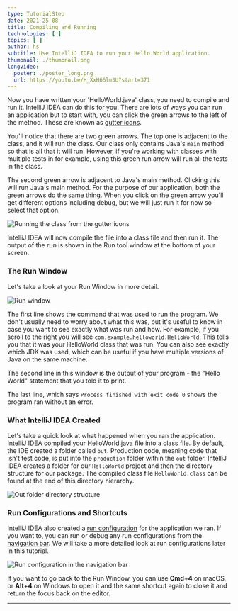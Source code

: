 ```yaml
---
type: TutorialStep
date: 2021-25-08
title: Compiling and Running
technologies: [ ]
topics: [ ]
author: hs
subtitle: Use IntelliJ IDEA to run your Hello World application.
thumbnail: ./thumbnail.png
longVideo:
  poster: ./poster_long.png
  url: https://youtu.be/H_XxH66lm3U?start=371
---
```



Now you have written your 'HelloWorld.java' class, you need to compile and run it. IntelliJ IDEA can do this for you. There are lots of ways you can run an application but to start with, you can click the green arrows to the left of the method. These are known as [gutter icons](https://www.jetbrains.com/help/idea/settings-gutter-icons.html).

You'll notice that there are two green arrows. The top one is adjacent to the class, and it will run the class. Our class only contains Java's `main` method so that is all that it will run. However, if you're working with classes with multiple tests in for example, using this green run arrow will run all the tests in the class.

The second green arrow is adjacent to Java's main method. Clicking this will run Java's main method. For the purpose of our application, both the green arrows do the same thing. When you click on the green arrow you'll get different options including debug, but we will just run it for now so select that option.

![Running the class from the gutter icons](running-class-arrows.png)

IntelliJ IDEA will now compile the file into a class file and then run it. The output of the run is shown in the Run tool window at the bottom of your screen.

### The Run Window

Let's take a look at your Run Window in more detail.

![Run window](run-window.png)

The first line shows the command that was used to run the program. We don't usually need to worry about what this was, but it's useful to know in case you want to see exactly what was run and how. For example, if you scroll to the right you will see `com.example.helloworld.HelloWorld`. This tells you that it was your HelloWorld class that was run. You can also see exactly which JDK was used, which can be useful if you have multiple versions of Java on the same machine.

The second line in this window is the output of your program - the "Hello World" statement that you told it to print.

The last line, which says `Process finished with exit code 0` shows the program ran without an error.

### What IntelliJ IDEA Created

Let's take a quick look at what happened when you ran the application. IntelliJ IDEA compiled your HelloWorld.java file into a class file. By default, the IDE created a folder called `out`. Production code, meaning code that isn't test code, is put into the `production` folder within the `out` folder. IntelliJ IDEA creates a folder for our `HelloWorld` project and then the directory structure for our package. The compiled class file `HelloWorld.class` can be found at the end of this directory hierarchy.

![Out folder directory structure](out-directory.png)

### Run Configurations and Shortcuts

IntelliJ IDEA also created a [run configuration](https://www.jetbrains.com/help/idea/run-debug-configuration.html) for the application we ran. If you want to, you can run or debug any run configurations from the [navigation bar](https://www.jetbrains.com/help/idea/guided-tour-around-the-user-interface.html#navigation-bar). We will take a more detailed look at run configurations later in this tutorial.

![Run configuration in the navigation bar](run-config-nav-bar.png)

If you want to go back to the Run Window, you can use **Cmd**+**4** on macOS, or **Alt**+**4**  on Windows to open it and the same shortcut again to close it and return the focus back on the editor.

---

